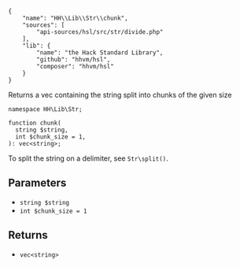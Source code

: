 ``` yamlmeta
{
    "name": "HH\\Lib\\Str\\chunk",
    "sources": [
        "api-sources/hsl/src/str/divide.php"
    ],
    "lib": {
        "name": "the Hack Standard Library",
        "github": "hhvm/hsl",
        "composer": "hhvm/hsl"
    }
}
```




Returns a vec containing the string split into chunks of the given size




``` Hack
namespace HH\Lib\Str;

function chunk(
  string $string,
  int $chunk_size = 1,
): vec<string>;
```




To split the string on a delimiter, see ` Str\split() `.




## Parameters




+ ` string $string `
+ ` int $chunk_size = 1 `




## Returns




* ` vec<string> `
<!-- HHAPIDOC -->

